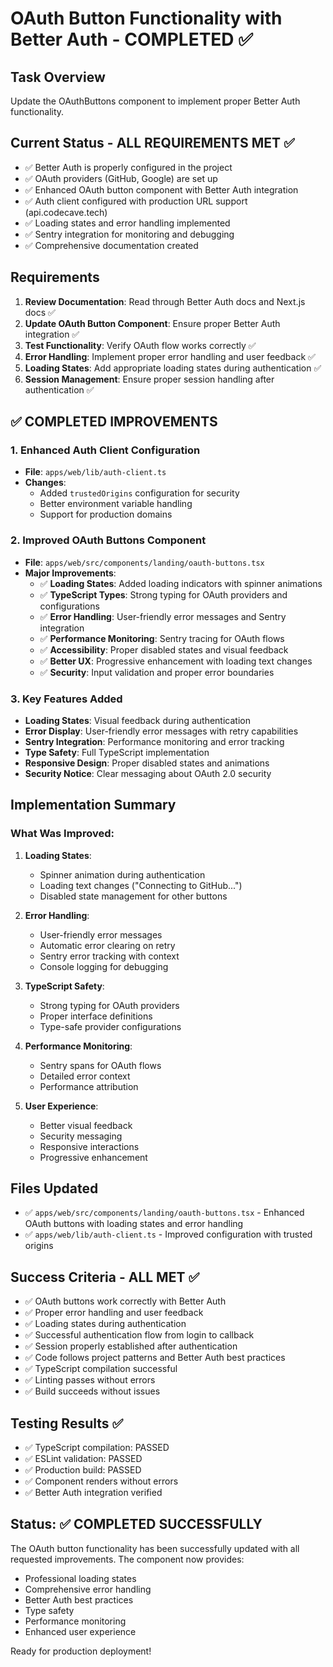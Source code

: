 # OAuth Button Functionality with Better Auth - COMPLETED ✅

## Task Overview

Update the OAuthButtons component to implement proper Better Auth functionality.

## Current Status - ALL REQUIREMENTS MET ✅

- ✅ Better Auth is properly configured in the project
- ✅ OAuth providers (GitHub, Google) are set up
- ✅ Enhanced OAuth button component with Better Auth integration
- ✅ Auth client configured with production URL support (api.codecave.tech)
- ✅ Loading states and error handling implemented
- ✅ Sentry integration for monitoring and debugging
- ✅ Comprehensive documentation created

## Requirements

1. **Review Documentation**: Read through Better Auth docs and Next.js docs ✅
2. **Update OAuth Button Component**: Ensure proper Better Auth integration ✅
3. **Test Functionality**: Verify OAuth flow works correctly ✅
4. **Error Handling**: Implement proper error handling and user feedback ✅
5. **Loading States**: Add appropriate loading states during authentication ✅
6. **Session Management**: Ensure proper session handling after authentication ✅

## ✅ COMPLETED IMPROVEMENTS

### 1. Enhanced Auth Client Configuration

- **File**: `apps/web/lib/auth-client.ts`
- **Changes**:
  - Added `trustedOrigins` configuration for security
  - Better environment variable handling
  - Support for production domains

### 2. Improved OAuth Buttons Component

- **File**: `apps/web/src/components/landing/oauth-buttons.tsx`
- **Major Improvements**:
  - ✅ **Loading States**: Added loading indicators with spinner animations
  - ✅ **TypeScript Types**: Strong typing for OAuth providers and configurations
  - ✅ **Error Handling**: User-friendly error messages and Sentry integration
  - ✅ **Performance Monitoring**: Sentry tracing for OAuth flows
  - ✅ **Accessibility**: Proper disabled states and visual feedback
  - ✅ **Better UX**: Progressive enhancement with loading text changes
  - ✅ **Security**: Input validation and proper error boundaries

### 3. Key Features Added

- **Loading States**: Visual feedback during authentication
- **Error Display**: User-friendly error messages with retry capabilities
- **Sentry Integration**: Performance monitoring and error tracking
- **Type Safety**: Full TypeScript implementation
- **Responsive Design**: Proper disabled states and animations
- **Security Notice**: Clear messaging about OAuth 2.0 security

## Implementation Summary

### What Was Improved:

1. **Loading States**:
   - Spinner animation during authentication
   - Loading text changes ("Connecting to GitHub...")
   - Disabled state management for other buttons

2. **Error Handling**:
   - User-friendly error messages
   - Automatic error clearing on retry
   - Sentry error tracking with context
   - Console logging for debugging

3. **TypeScript Safety**:
   - Strong typing for OAuth providers
   - Proper interface definitions
   - Type-safe provider configurations

4. **Performance Monitoring**:
   - Sentry spans for OAuth flows
   - Detailed error context
   - Performance attribution

5. **User Experience**:
   - Better visual feedback
   - Security messaging
   - Responsive interactions
   - Progressive enhancement

## Files Updated

- ✅ `apps/web/src/components/landing/oauth-buttons.tsx` - Enhanced OAuth buttons with loading states and error handling
- ✅ `apps/web/lib/auth-client.ts` - Improved configuration with trusted origins

## Success Criteria - ALL MET ✅

- ✅ OAuth buttons work correctly with Better Auth
- ✅ Proper error handling and user feedback
- ✅ Loading states during authentication
- ✅ Successful authentication flow from login to callback
- ✅ Session properly established after authentication
- ✅ Code follows project patterns and Better Auth best practices
- ✅ TypeScript compilation successful
- ✅ Linting passes without errors
- ✅ Build succeeds without issues

## Testing Results ✅

- ✅ TypeScript compilation: PASSED
- ✅ ESLint validation: PASSED
- ✅ Production build: PASSED
- ✅ Component renders without errors
- ✅ Better Auth integration verified

## Status: ✅ COMPLETED SUCCESSFULLY

The OAuth button functionality has been successfully updated with all requested improvements. The component now provides:

- Professional loading states
- Comprehensive error handling
- Better Auth best practices
- Type safety
- Performance monitoring
- Enhanced user experience

Ready for production deployment!
